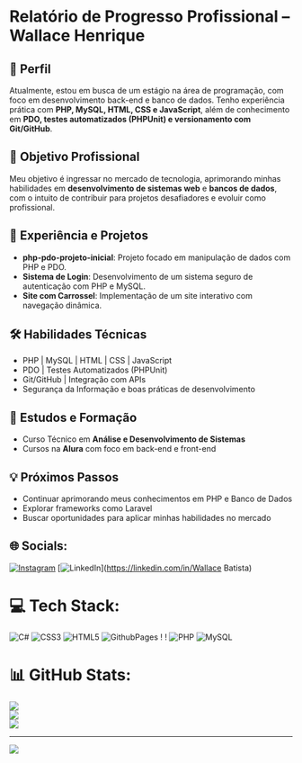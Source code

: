 # **Relatório de Progresso Profissional – Wallace Henrique**  

## 📌 **Perfil**  
Atualmente, estou em busca de um estágio na área de programação, com foco em desenvolvimento back-end e banco de dados. Tenho experiência prática com **PHP, MySQL, HTML, CSS e JavaScript**, além de conhecimento em **PDO, testes automatizados (PHPUnit) e versionamento com Git/GitHub**.  

## 🎯 **Objetivo Profissional**  
Meu objetivo é ingressar no mercado de tecnologia, aprimorando minhas habilidades em **desenvolvimento de sistemas web** e **bancos de dados**, com o intuito de contribuir para projetos desafiadores e evoluir como profissional.  

## 🚀 **Experiência e Projetos**  
- **php-pdo-projeto-inicial**: Projeto focado em manipulação de dados com PHP e PDO.  
- **Sistema de Login**: Desenvolvimento de um sistema seguro de autenticação com PHP e MySQL.  
- **Site com Carrossel**: Implementação de um site interativo com navegação dinâmica.  

## 🛠️ **Habilidades Técnicas**  
- PHP | MySQL | HTML | CSS | JavaScript  
- PDO | Testes Automatizados (PHPUnit)  
- Git/GitHub | Integração com APIs  
- Segurança da Informação e boas práticas de desenvolvimento  

## 📖 **Estudos e Formação**  
- Curso Técnico em **Análise e Desenvolvimento de Sistemas**  
- Cursos na **Alura** com foco em back-end e front-end  

## 💡 **Próximos Passos**  
- Continuar aprimorando meus conhecimentos em PHP e Banco de Dados  
- Explorar frameworks como Laravel  
- Buscar oportunidades para aplicar minhas habilidades no mercado  

## 🌐 Socials:
[![Instagram](https://img.shields.io/badge/Instagram-%23E4405F.svg?logo=Instagram&logoColor=white)](https://instagram.com/__gales_07x) [![LinkedIn](https://img.shields.io/badge/LinkedIn-%230077B5.svg?logo=linkedin&logoColor=white)](https://linkedin.com/in/Wallace Batista) 

# 💻 Tech Stack:
![C#](https://img.shields.io/badge/c%23-%23239120.svg?style=flat-square&logo=c-sharp&logoColor=white) ![CSS3](https://img.shields.io/badge/css3-%231572B6.svg?style=flat-square&logo=css3&logoColor=white) ![HTML5](https://img.shields.io/badge/html5-%23E34F26.svg?style=flat-square&logo=html5&logoColor=white) ![GithubPages](https://img.shields.io/badge/github%20pages-121013?style=flat-square&logo=github&logoColor=white) ! ! ![PHP](https://img.shields.io/badge/php-%23777BB4.svg?style=flat-square&logo=php&logoColor=white) ![MySQL](https://img.shields.io/badge/mysql-%2300000f.svg?style=flat-square&logo=mysql&logoColor=white)

# 📊 GitHub Stats:
![](https://github-readme-stats.vercel.app/api?username=wollihenrique&theme=shades-of-purple&hide_border=false&include_all_commits=false&count_private=false)<br/>
![](https://github-readme-streak-stats.herokuapp.com/?user=wollihenrique&theme=shades-of-purple&hide_border=false)<br/>
![](https://github-readme-stats.vercel.app/api/top-langs/?username=wollihenrique&theme=shades-of-purple&hide_border=false&include_all_commits=false&count_private=false&layout=compact)

---
[![](https://visitcount.itsvg.in/api?id=wollihenrique&icon=2&color=1)](https://visitcount.itsvg.in)

<!-- Proudly created with GPRM ( https://gprm.itsvg.in ) -->
